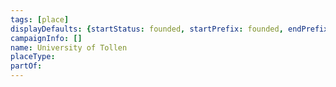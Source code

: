 ```yaml
---
tags: [place]
displayDefaults: {startStatus: founded, startPrefix: founded, endPrefix: destroyed, endStatus: destroyed}
campaignInfo: []
name: University of Tollen
placeType:
partOf:
---
```

